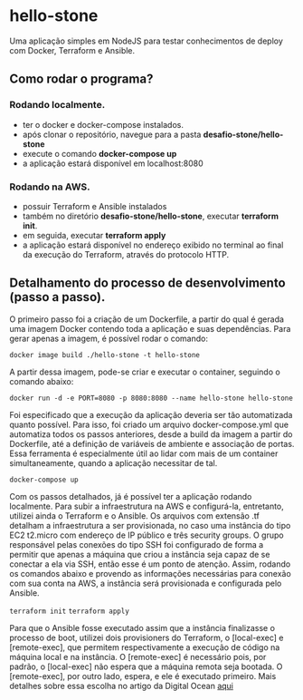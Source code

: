 # hello-stone

Uma aplicação simples em NodeJS para testar conhecimentos de deploy com Docker, Terraform e Ansible.

## Como rodar o programa?

### Rodando localmente.
- ter o docker e docker-compose instalados.
- após clonar o repositório, navegue para a pasta **desafio-stone/hello-stone**
- execute o comando **docker-compose up**
- a aplicação estará disponível em localhost:8080

### Rodando na AWS.
- possuir Terraform e Ansible instalados
- também no diretório **desafio-stone/hello-stone**, executar **terraform init**.
- em seguida, executar **terraform apply**
- a aplicação estará disponível no endereço exibido no terminal ao final da execução do Terraform, através do protocolo HTTP.

## Detalhamento do processo de desenvolvimento (passo a passo).

  O primeiro passo foi a criação de um Dockerfile, a partir do qual é gerada uma imagem Docker contendo toda a aplicação e suas dependências. Para gerar apenas a imagem, é possível rodar o comando:
  
  `docker image build ./hello-stone -t hello-stone`
  
  A partir dessa imagem, pode-se criar e executar o container, seguindo o comando abaixo:
  
  `docker run -d -e PORT=8080 -p 8080:8080 --name hello-stone hello-stone`
  
  Foi especificado que a execução da aplicação deveria ser tão automatizada quanto possível. Para isso, foi criado um arquivo docker-compose.yml que automatiza todos os passos anteriores, desde a build da imagem a partir do Dockerfile, até a definição de variáveis de ambiente e associação de portas. Essa ferramenta é especialmente útil ao lidar com mais de um container simultaneamente, quando a aplicação necessitar de tal.
  
  `docker-compose up`
  
  Com os passos detalhados, já é possível ter a aplicação rodando localmente. Para subir a infraestrutura na AWS e configurá-la, entretanto, utilizei ainda o Terraform e o Ansible. Os arquivos com extensão .tf detalham a infraestrutura a ser provisionada, no caso uma instância do tipo EC2 t2.micro com endereço de IP público e três security groups. O grupo responsável pelas conexões do tipo SSH foi configurado de forma a permitir que apenas a máquina que criou a instância seja capaz de se conectar a ela via SSH, então esse é um ponto de atenção. Assim, rodando os comandos abaixo e provendo as informações necessárias para conexão com sua conta na AWS, a instância será provisionada e configurada pelo Ansible.
  
  `terraform init`
  `terraform apply`
  
  Para que o Ansible fosse executado assim que a instância finalizasse o processo de boot, utilizei dois provisioners do Terraform, o [local-exec] e [remote-exec], que permitem respectivamente a execução de código na máquina local e na instância. O [remote-exec] é necessário pois, por padrão, o [local-exec] não espera que a máquina remota seja bootada. O [remote-exec], por outro lado, espera, e ele é executado primeiro. Mais detalhes sobre essa escolha no artigo da Digital Ocean [aqui](https://www.digitalocean.com/community/tutorials/how-to-use-ansible-with-terraform-for-configuration-management)
  
  
